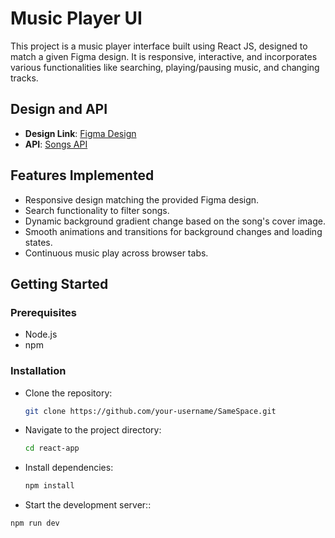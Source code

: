 # Music Player UI

This project is a music player interface built using React JS, designed to match a given Figma design. It is responsive, interactive, and incorporates various functionalities like searching, playing/pausing music, and changing tracks.

## Design and API

- **Design Link**: [Figma Design](https://www.figma.com/file/RtKhzEeeuD2FtRsg2dxSe?p/Front-end-Assessment?type=design&node-id=1-2&mode=design&t=zEkwOdYyaeNx0z7m-4)
- **API**: [Songs API](https://cms.samespace.com/items/songs)

## Features Implemented

- Responsive design matching the provided Figma design.
- Search functionality to filter songs.
- Dynamic background gradient change based on the song's cover image.
- Smooth animations and transitions for background changes and loading states.
- Continuous music play across browser tabs.

## Getting Started

### Prerequisites

- Node.js
- npm

### Installation

- Clone the repository:

  ```bash
  git clone https://github.com/your-username/SameSpace.git

- Navigate to the project directory:

   ```bash
   cd react-app

- Install dependencies:

  ```bash
  npm install

- Start the development server::

 ```bash
 npm run dev



